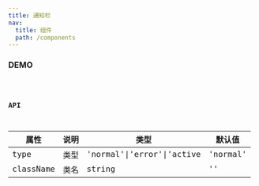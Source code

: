 ```yaml
---
title: 通知栏
nav:
  title: 组件
  path: /components
---
```


### DEMO

<code src="./demo/basic.tsx" />

### API

| 属性 | 说明 | 类型 | 默认值 |
| --- | --- | --- | --- |
| type | 类型 | 'normal'\|'error'\|'active | 'normal' |
| className | 类名 | string | '' |
